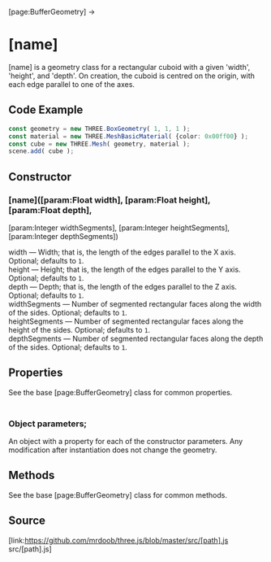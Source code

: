 [page:BufferGeometry] →

# [name]

[name] is a geometry class for a rectangular cuboid with a given 'width',
'height', and 'depth'. On creation, the cuboid is centred on the origin, with
each edge parallel to one of the axes.

## Code Example

  
```ts  
const geometry = new THREE.BoxGeometry( 1, 1, 1 );  
const material = new THREE.MeshBasicMaterial( {color: 0x00ff00} );  
const cube = new THREE.Mesh( geometry, material );  
scene.add( cube );  
```  

## Constructor

###  [name]([param:Float width], [param:Float height], [param:Float depth],
[param:Integer widthSegments], [param:Integer heightSegments], [param:Integer
depthSegments])

width — Width; that is, the length of the edges parallel to the X axis.
Optional; defaults to `1`.  
height — Height; that is, the length of the edges parallel to the Y axis.
Optional; defaults to `1`.  
depth — Depth; that is, the length of the edges parallel to the Z axis.
Optional; defaults to `1`.  
widthSegments — Number of segmented rectangular faces along the width of the
sides. Optional; defaults to `1`.  
heightSegments — Number of segmented rectangular faces along the height of the
sides. Optional; defaults to `1`.  
depthSegments — Number of segmented rectangular faces along the depth of the
sides. Optional; defaults to `1`.  

## Properties

See the base [page:BufferGeometry] class for common properties.

### <br/> Object parameters; <br/>

An object with a property for each of the constructor parameters. Any
modification after instantiation does not change the geometry.

## Methods

See the base [page:BufferGeometry] class for common methods.

## Source

[link:https://github.com/mrdoob/three.js/blob/master/src/[path].js
src/[path].js]

